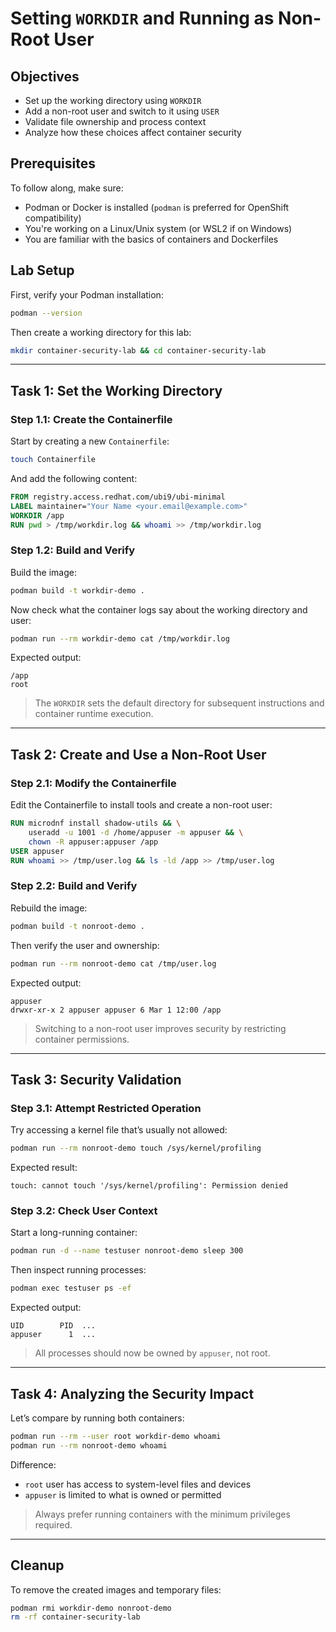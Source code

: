 # Setting `WORKDIR` and Running as Non-Root User

## Objectives

- Set up the working directory using `WORKDIR`
- Add a non-root user and switch to it using `USER`
- Validate file ownership and process context
- Analyze how these choices affect container security

## Prerequisites

To follow along, make sure:

- Podman or Docker is installed (`podman` is preferred for OpenShift compatibility)
- You're working on a Linux/Unix system (or WSL2 if on Windows)
- You are familiar with the basics of containers and Dockerfiles

## Lab Setup

First, verify your Podman installation:

```bash
podman --version
```

Then create a working directory for this lab:

```bash
mkdir container-security-lab && cd container-security-lab
```

---

## Task 1: Set the Working Directory

### Step 1.1: Create the Containerfile

Start by creating a new `Containerfile`:

```bash
touch Containerfile
```

And add the following content:

```Dockerfile
FROM registry.access.redhat.com/ubi9/ubi-minimal
LABEL maintainer="Your Name <your.email@example.com>"
WORKDIR /app
RUN pwd > /tmp/workdir.log && whoami >> /tmp/workdir.log
```

### Step 1.2: Build and Verify

Build the image:

```bash
podman build -t workdir-demo .
```

Now check what the container logs say about the working directory and user:

```bash
podman run --rm workdir-demo cat /tmp/workdir.log
```

Expected output:

```
/app
root
```

> The `WORKDIR` sets the default directory for subsequent instructions and container runtime execution.

---

## Task 2: Create and Use a Non-Root User

### Step 2.1: Modify the Containerfile

Edit the Containerfile to install tools and create a non-root user:

```Dockerfile
RUN microdnf install shadow-utils && \
    useradd -u 1001 -d /home/appuser -m appuser && \
    chown -R appuser:appuser /app
USER appuser
RUN whoami >> /tmp/user.log && ls -ld /app >> /tmp/user.log
```

### Step 2.2: Build and Verify

Rebuild the image:

```bash
podman build -t nonroot-demo .
```

Then verify the user and ownership:

```bash
podman run --rm nonroot-demo cat /tmp/user.log
```

Expected output:

```
appuser
drwxr-xr-x 2 appuser appuser 6 Mar 1 12:00 /app
```

> Switching to a non-root user improves security by restricting container permissions.

---

## Task 3: Security Validation

### Step 3.1: Attempt Restricted Operation

Try accessing a kernel file that’s usually not allowed:

```bash
podman run --rm nonroot-demo touch /sys/kernel/profiling
```

Expected result:

```
touch: cannot touch '/sys/kernel/profiling': Permission denied
```

### Step 3.2: Check User Context

Start a long-running container:

```bash
podman run -d --name testuser nonroot-demo sleep 300
```

Then inspect running processes:

```bash
podman exec testuser ps -ef
```

Expected output:

```
UID        PID  ...
appuser      1  ...
```

> All processes should now be owned by `appuser`, not root.

---

## Task 4: Analyzing the Security Impact

Let’s compare by running both containers:

```bash
podman run --rm --user root workdir-demo whoami
podman run --rm nonroot-demo whoami
```

Difference:

* `root` user has access to system-level files and devices
* `appuser` is limited to what is owned or permitted

> Always prefer running containers with the minimum privileges required.

---

## Cleanup

To remove the created images and temporary files:

```bash
podman rmi workdir-demo nonroot-demo
rm -rf container-security-lab
```